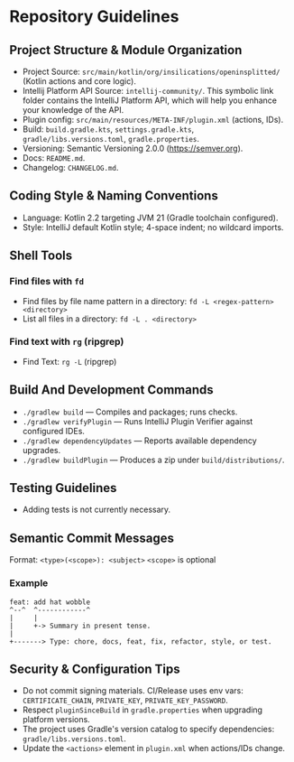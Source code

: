 # Repository Guidelines

## Project Structure & Module Organization
- Project Source: `src/main/kotlin/org/insilications/openinsplitted/` (Kotlin actions and core logic).
- Intellij Platform API Source: `intellij-community/`. This symbolic link folder contains the IntelliJ Platform API, which will help you enhance your knowledge of the API.
- Plugin config: `src/main/resources/META-INF/plugin.xml` (actions, IDs).
- Build: `build.gradle.kts`, `settings.gradle.kts`, `gradle/libs.versions.toml`, `gradle.properties`.
- Versioning: Semantic Versioning 2.0.0 (https://semver.org).
- Docs: `README.md`.
- Changelog: `CHANGELOG.md`.

## Coding Style & Naming Conventions
- Language: Kotlin 2.2 targeting JVM 21 (Gradle toolchain configured).
- Style: IntelliJ default Kotlin style; 4-space indent; no wildcard imports.

## Shell Tools
### Find files with `fd`
- Find files by file name pattern in a directory: `fd -L <regex-pattern> <directory>`
- List all files in a directory: `fd -L . <directory>`

### Find text with `rg` (ripgrep)
- Find Text: `rg -L` (ripgrep)

## Build And Development Commands
- `./gradlew build` — Compiles and packages; runs checks.
- `./gradlew verifyPlugin` — Runs IntelliJ Plugin Verifier against configured IDEs.
- `./gradlew dependencyUpdates` — Reports available dependency upgrades.
- `./gradlew buildPlugin` — Produces a zip under `build/distributions/`.

## Testing Guidelines
- Adding tests is not currently necessary.

## Semantic Commit Messages
Format: `<type>(<scope>): <subject>`
`<scope>` is optional

### Example
```
feat: add hat wobble
^--^  ^------------^
|     |
|     +-> Summary in present tense.
|
+-------> Type: chore, docs, feat, fix, refactor, style, or test.
```

## Security & Configuration Tips
- Do not commit signing materials. CI/Release uses env vars: `CERTIFICATE_CHAIN`, `PRIVATE_KEY`, `PRIVATE_KEY_PASSWORD`.
- Respect `pluginSinceBuild` in `gradle.properties` when upgrading platform versions.
- The project uses Gradle's version catalog to specify dependencies: `gradle/libs.versions.toml`.
- Update the `<actions>` element in `plugin.xml` when actions/IDs change.
